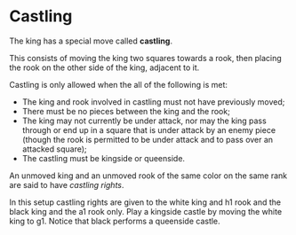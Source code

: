 # Castling

The king has a special move called **castling**.

This consists of moving the king two squares towards a rook, then placing the rook on the other side of the king, adjacent to it.

Castling is only allowed when the all of the following is met:

- The king and rook involved in castling must not have previously moved;
- There must be no pieces between the king and the rook;
- The king may not currently be under attack, nor may the king pass through or end up in a square that is under attack by an enemy piece  (though the rook is permitted to be under attack and to pass over an attacked square);
- The castling must be kingside or queenside.

An unmoved king and an unmoved rook of the same color on the same rank are said to have *castling rights*.

In this setup castling rights are given to the white king and h1 rook and the black king and the a1 rook only. Play a kingside castle by moving the white king to g1. Notice that black performs a queenside castle.